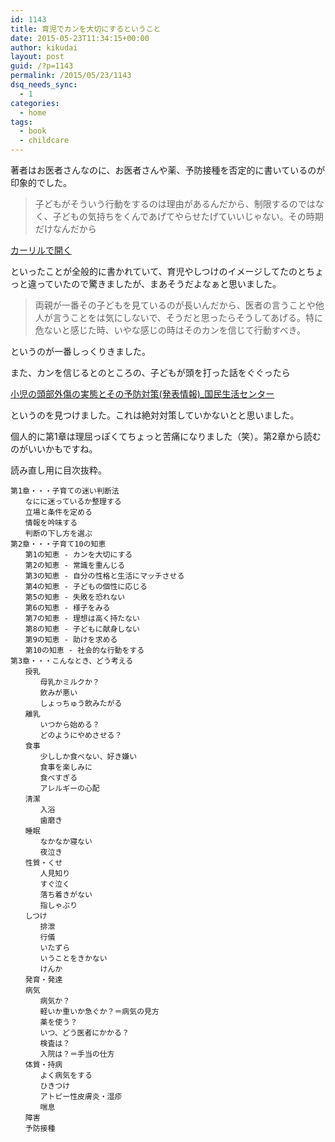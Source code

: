 ```yaml
---
id: 1143
title: 育児でカンを大切にするということ
date: 2015-05-23T11:34:15+00:00
author: kikudai
layout: post
guid: /?p=1143
permalink: /2015/05/23/1143
dsq_needs_sync:
  - 1
categories:
  - home
tags:
  - book
  - childcare
---
```

著者はお医者さんなのに、お医者さんや薬、予防接種を否定的に書いているのが印象的でした。

> 子どもがそういう行動をするのは理由があるんだから、制限するのではなく、子どもの気持ちをくんであげてやらせたげていいじゃない。その時期だけなんだから

<!--more-->

<a class="calil-widget" href="http://calil.jp/book/4087200108" data-widget-isbn="4087200108" data-widget-appkey="58f03cb403271b112a914da4ea971431" data-widget-width="100%" data-widget-associateid="kikudai-22" data-widget-image="true" data-widget-title="子育ての迷い解決法10の知恵 (集英社新書)" data-widget-author="毛利 子来">カーリルで開く</a>

といったことが全般的に書かれていて、育児やしつけのイメージしてたのとちょっと違っていたので驚きましたが、まあそうだよなぁと思いました。

> 両親が一番その子どもを見ているのが長いんだから、医者の言うことや他人が言うことをは気にしないで、そうだと思ったらそうしてあげる。特に危ないと感じた時、いやな感じの時はそのカンを信じて行動すべき。 

というのが一番しっくりきました。

また、カンを信じるとのところの、子どもが頭を打った話をぐぐったら

<a href="http://www.kokusen.go.jp/news/data/a_W_NEWS_066.html" target="_blank">小児の頭部外傷の実態とその予防対策(発表情報)_国民生活センター</a>

というのを見つけました。これは絶対対策していかないとと思いました。

個人的に第1章は理屈っぽくてちょっと苦痛になりました（笑）。第2章から読むのがいいかもですね。

読み直し用に目次抜粋。
  

	第1章・・・子育ての迷い判断法
	　　なにに迷っているか整理する
	　　立場と条件を定める
	　　情報を吟味する
	　　判断の下し方を選ぶ
	第2章・・・子育て10の知恵
	　　第1の知恵 - カンを大切にする
	　　第2の知恵 - 常識を重んじる
	　　第3の知恵 - 自分の性格と生活にマッチさせる
	　　第4の知恵 - 子どもの個性に応じる
	　　第5の知恵 - 失敗を恐れない
	　　第6の知恵 - 様子をみる
	　　第7の知恵 - 理想は高く持たない
	　　第8の知恵 - 子どもに献身しない
	　　第9の知恵 - 助けを求める
	　　第10の知恵 - 社会的な行動をする
	第3章・・・こんなとき、どう考える
	　　授乳
	　　　　母乳かミルクか？
	　　　　飲みが悪い
	　　　　しょっちゅう飲みたがる
	　　離乳
	　　　　いつから始める？
	　　　　どのようにやめさせる？
	　　食事
	　　　　少ししか食べない、好き嫌い
	　　　　食事を楽しみに
	　　　　食べすぎる
	　　　　アレルギーの心配
	　　清潔
	　　　　入浴
	　　　　歯磨き
	　　睡眠
	　　　　なかなか寝ない
	　　　　夜泣き
	　　性質・くせ
	　　　　人見知り
	　　　　すぐ泣く
	　　　　落ち着きがない
	　　　　指しゃぶり
	　　しつけ
	　　　　排泄
	　　　　行儀
	　　　　いたずら
	　　　　いうことをきかない
	　　　　けんか
	　　発育・発達
	　　病気
	　　　　病気か？
	　　　　軽いか重いか急ぐか？＝病気の見方
	　　　　薬を使う？
	　　　　いつ、どう医者にかかる？
	　　　　検査は？
	　　　　入院は？＝手当の仕方
	　　体質・持病
	　　　　よく病気をする
	　　　　ひきつけ
	　　　　アトピー性皮膚炎・湿疹
	　　　　喘息
	　　障害
	　　予防接種
